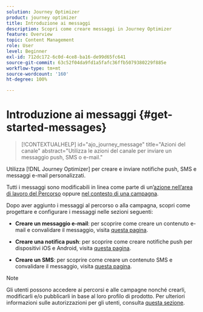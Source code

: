 ```yaml
---
solution: Journey Optimizer
product: journey optimizer
title: Introduzione ai messaggi
description: Scopri come creare messaggi in Journey Optimizer
feature: Overview
topic: Content Management
role: User
level: Beginner
exl-id: 712dc172-6c0d-4ce8-ba16-de99d65fc641
source-git-commit: 63c52f04da9fd1a5fafc36ffb5079380229f885e
workflow-type: tm+mt
source-wordcount: '160'
ht-degree: 100%

---
```


# Introduzione ai messaggi {#get-started-messages}

>[!CONTEXTUALHELP]
>id="ajo_journey_message"
>title="Azioni del canale"
>abstract="Utilizza le azioni del canale per inviare un messaggio push, SMS o e-mail."

Utilizza [!DNL Journey Optimizer] per creare e inviare notifiche push, SMS e messaggi e-mail personalizzati.

Tutti i messaggi sono modificabili in linea come parte di un’[azione nell’area di lavoro del Percorso](messages-in-journeys.md) oppure [nel contesto di una campagna](messages-in-campaigns.md).

Dopo aver aggiunto i messaggi al percorso o alla campagna, scopri come progettare e configurare i messaggi nelle sezioni seguenti:

* **Creare un messaggio e-mail**: per scoprire come creare un contenuto e-mail e convalidare il messaggio, visita [questa pagina](create-email.md).

* **Creare una notifica push**: per scoprire come creare notifiche push per dispositivi iOS e Android, visita [questa pagina](create-push.md).

* **Creare un SMS**: per scoprire come creare un contenuto SMS e convalidare il messaggio, visita [questa pagina](create-sms.md).

>[!NOTE]
>
>Gli utenti possono accedere ai percorsi e alle campagne nonché crearli, modificarli e/o pubblicarli in base al loro profilo di prodotto. Per ulteriori informazioni sulle autorizzazioni per gli utenti, consulta [questa sezione](../administration/permissions.md).
